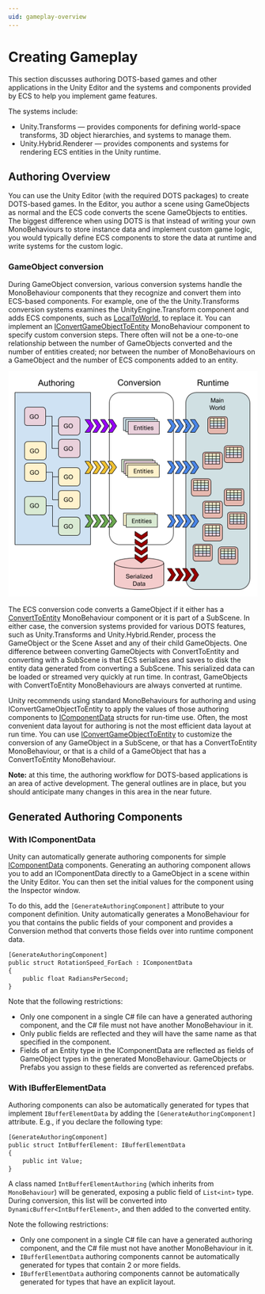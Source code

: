 ```yaml
---
uid: gameplay-overview
---
```


# Creating Gameplay

This section discusses authoring DOTS-based games and other applications in the Unity Editor and the systems and components provided by ECS to help you implement game features.

The systems include:

* Unity.Transforms — provides components for defining world-space transforms, 3D object hierarchies, and systems to manage them.
* Unity.Hybrid.Renderer — provides components and systems for rendering ECS entities in the Unity runtime.

## Authoring Overview

You can use the Unity Editor (with the required DOTS packages) to create DOTS-based games. In the Editor, you author a scene using GameObjects as normal and the ECS code converts the scene GameObjects to entities. The biggest difference when using DOTS is that instead of writing your own MonoBehaviours to store instance data and implement custom game logic, you would typically define ECS components to store the data at runtime and write systems for the custom logic.

### GameObject conversion

During GameObject conversion, various conversion systems handle the MonoBehaviour components that they recognize and convert them into ECS-based components. For example, one of the the Unity.Transforms conversion systems examines the UnityEngine.Transform component and adds ECS components, such as [LocalToWorld](xref:Unity.Transforms.LocalToWorld), to replace it. You can implement an [IConvertGameObjectToEntity](xref:Unity.Entities.IConvertGameObjectToEntity) MonoBehaviour component to specify custom conversion steps. There often will not be a one-to-one relationship between the number of GameObjects converted and the number of entities created; nor between the number of MonoBehaviours on a GameObject and the number of ECS components added to an entity.

![](images/CreatingGameplay.png)

The ECS conversion code converts a GameObject if it either has a [ConvertToEntity](xref:Unity.Entities.Hybrid.ConvertToEntity) MonoBehaviour component or it is part of a SubScene. In either case, the conversion systems provided for various DOTS features, such as Unity.Transforms and Unity.Hybrid.Render, process the GameObject or the Scene Asset and any of their child GameObjects. One difference between converting GameObjects with ConvertToEntity and converting with a SubScene is that ECS serializes and saves to disk the entity data generated from converting a SubScene. This serialized data can be loaded or streamed very quickly at run time. In contrast, GameObjects with ConvertToEntity MonoBehaviours are always converted at runtime.

Unity recommends using standard MonoBehaviours for authoring and using IConvertGameObjectToEntity to apply the values of those authoring components to [IComponentData](xref:Unity.Entities.IComponentData) structs for run-time use. Often, the most convenient data layout for authoring is not the most efficient data layout at run time. You can use [IConvertGameObjectToEntity](xref:Unity.Entities.IConvertGameObjectToEntity) to customize the conversion of any GameObject in a SubScene, or that has a ConvertToEntity MonoBehaviour, or that is a child of a GameObject that has a ConvertToEntity MonoBehaviour.

**Note:** at this time, the authoring workflow for DOTS-based applications is an area of active development. The general outlines are in place, but you should anticipate many changes in this area in the near future.

## Generated Authoring Components

### With IComponentData
Unity can automatically generate authoring components for simple [IComponentData](xref:Unity.Entities.IComponentData) components. Generating an authoring component allows you to add an IComponentData directly to a GameObject in a scene within the Unity Editor. You can then set the initial values for the component using the Inspector window.

 To do this, add the `[GenerateAuthoringComponent]` attribute to your component definition.  Unity automatically generates a MonoBehaviour for you that contains the public fields of your component and provides a Conversion method that converts those fields over into runtime component data.

```
[GenerateAuthoringComponent]
public struct RotationSpeed_ForEach : IComponentData
{
    public float RadiansPerSecond;
}
```

Note that the following restrictions:

- Only one component in a single C# file can have a generated authoring component, and the C# file must not have another MonoBehaviour in it.
- Only public fields are reflected and they will have the same name as that specified in the component.
- Fields of an Entity type in the IComponentData are reflected as fields of GameObject types in the generated MonoBehaviour. GameObjects or Prefabs you assign to these fields are converted as referenced prefabs.

### With IBufferElementData
Authoring components can also be automatically generated for types that implement `IBufferElementData` by adding the `[GenerateAuthoringComponent]` attribute. E.g., if you declare the following type:

```
[GenerateAuthoringComponent]
public struct IntBufferElement: IBufferElementData
{
    public int Value;
}
```

A class named `IntBufferElementAuthoring` (which inherits from `MonoBehaviour`) will be generated, exposing a public field of `List<int>` type. During conversion, this list will be converted into `DynamicBuffer<IntBufferElement>`, and then added to the converted entity.

Note the following restrictions:
- Only one component in a single C# file can have a generated authoring component, and the C# file must not have another MonoBehaviour in it.
- `IBufferElementData` authoring components cannot be automatically generated for types that contain 2 or more fields.
- `IBufferElementData` authoring components cannot be automatically generated for types that have an explicit layout.